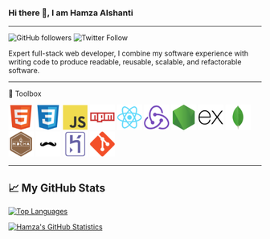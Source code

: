 ### Hi there 👋, I am Hamza Alshanti

--- 

![GitHub followers](https://img.shields.io/github/followers/hamzalshanti?style=social)
![Twitter Follow](https://img.shields.io/twitter/follow/hamzalshanti?style=social)

Expert full-stack web developer, I combine my software experience with writing code to produce readable, reusable, scalable, and refactorable software.

---

🧰 Toolbox

<img src="https://github.com/devicons/devicon/blob/master/icons/html5/html5-original.svg" alt="html-logo" width="50" height="50" /> <img src="https://github.com/devicons/devicon/blob/master/icons/css3/css3-original.svg" alt="css-logo" width="50" height="50" /> <img src="https://github.com/devicons/devicon/blob/master/icons/javascript/javascript-original.svg" alt="javascript-logo" width="50" height="50" /> <img src="https://github.com/devicons/devicon/blob/master/icons/npm/npm-original-wordmark.svg" alt="npm-logo" width="50" height="50" /> <img src="https://github.com/devicons/devicon/blob/master/icons/react/react-original.svg" alt="react-logo" width="50" height="50" /> <img src="https://github.com/devicons/devicon/blob/master/icons/redux/redux-original.svg" alt="redux-logo" width="50" height="50" /> <img src="https://github.com/devicons/devicon/blob/master/icons/nodejs/nodejs-original.svg" alt="node-logo" width="50" height="50" /> <img src="https://github.com/devicons/devicon/blob/master/icons/express/express-original.svg" alt="express-logo" width="50" height="50" /> <img src="https://github.com/devicons/devicon/blob/master/icons/mongodb/mongodb-original.svg" alt="mongo-logo" width="50" height="50" /> <img src="https://github.com/devicons/devicon/blob/master/icons/mocha/mocha-plain.svg" alt="mocha-logo" width="50" height="50" /> <img src="https://github.com/devicons/devicon/blob/master/icons/handlebars/handlebars-original.svg" alt="handlebars-logo" width="50" height="50" /> <img src="https://github.com/devicons/devicon/blob/master/icons/heroku/heroku-original.svg" alt="heroku-logo" width="50" height="50" /> <img src="https://github.com/devicons/devicon/blob/master/icons/git/git-original.svg" alt="git-logo" width="50" height="50" /> 



---

## &#x1f4c8; My GitHub Stats

[![Top Languages](https://github-readme-stats.vercel.app/api/top-langs/?username=hamzalshanti&hide=html,css&theme=dracula)](https://github.com/anuraghazra/github-readme-stats)

[![Hamza's GitHub Statistics](https://github-readme-stats.vercel.app/api?username=hamzalshanti&theme=dracula)](https://github.com/anuraghazra/github-readme-stats)


<!--
**hamzalshanti/hamzalshanti** is a ✨ _special_ ✨ repository because its `README.md` (this file) appears on your GitHub profile.

Here are some ideas to get you started:

- 🔭 I’m currently working on ...
- 🌱 I’m currently learning ...
- 👯 I’m looking to collaborate on ...
- 🤔 I’m looking for help with ...
- 💬 Ask me about ...
- 📫 How to reach me: ...
- 😄 Pronouns: ...
- ⚡ Fun fact: ...
-->
